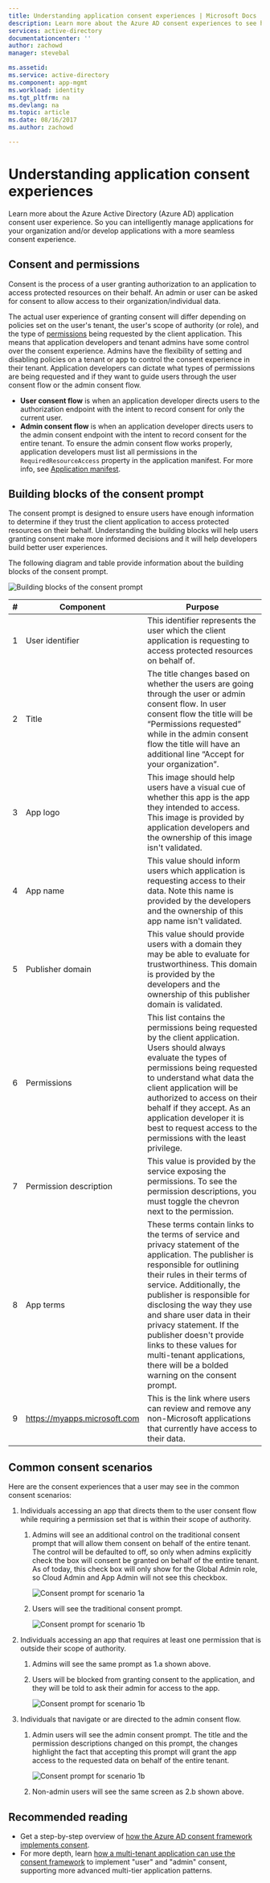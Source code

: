 ```yaml
---
title: Understanding application consent experiences | Microsoft Docs
description: Learn more about the Azure AD consent experiences to see how you can use it when managing and developing applications on Azure AD
services: active-directory
documentationcenter: ''
author: zachowd
manager: stevebal

ms.assetid: 
ms.service: active-directory
ms.component: app-mgmt
ms.workload: identity
ms.tgt_pltfrm: na
ms.devlang: na
ms.topic: article
ms.date: 08/16/2017
ms.author: zachowd

---
```


# Understanding application consent experiences

Learn more about the Azure Active Directory (Azure AD) application consent user experience. So you can intelligently manage applications for your organization and/or develop applications with a more seamless consent experience.

## Consent and permissions

Consent is the process of a user granting authorization to an application to access protected resources on their behalf. An admin or user can be asked for consent to allow access to their organization/individual data.

The actual user experience of granting consent will differ depending on policies set on the user's tenant, the user's scope of authority (or role), and the type of [permissions](https://docs.microsoft.com/azure/active-directory/develop/active-directory-permissions) being requested by the client application. This means that application developers and tenant admins have some control over the consent experience. Admins have the flexibility of setting and disabling policies on a tenant or app to control the consent experience in their tenant. Application developers can dictate what types of permissions are being requested and if they want to guide users through the user consent flow or  the admin consent flow.

- **User consent flow** is when an application developer directs users to the authorization endpoint with the intent to record consent for only the current user.
- **Admin consent flow** is when an application developer directs users to the admin consent endpoint with the intent to record consent for the entire tenant. To ensure the admin consent flow works properly, application developers must list all permissions in the `RequiredResourceAccess` property in the application manifest. For more info, see [Application manifest](https://docs.microsoft.com/azure/active-directory/develop/reference-app-manifest).

## Building blocks of the consent prompt

The consent prompt is designed to ensure users have enough information to determine if they trust the client application to access protected resources on their behalf. Understanding the building blocks will help users granting consent make more informed decisions and it will help developers build better user experiences.

The following diagram and table provide information about the building blocks of the consent prompt.

![Building blocks of the consent prompt](./media/application-consent/consent_prompt.png)

| # | Component | Purpose |
| ----- | ----- | ----- |
| 1 | User identifier | This identifier represents the user which the client application is requesting to access protected resources on behalf of. |
| 2 | Title | The title changes based on whether the users are going through the user or admin consent flow. In user consent flow the title will be “Permissions requested” while in the admin consent flow the title will have an additional line “Accept for your organization”. |
| 3 | App logo | This image should help users have a visual cue of whether this app is the app they intended to access. This image is provided by application developers and the ownership of this image isn't validated. |
| 4 | App name | This value should inform users which application is requesting access to their data. Note this name is provided by the developers and the ownership of this app name isn't validated. |
| 5 | Publisher domain | This value should provide users with a domain they may be able to evaluate for trustworthiness. This domain is provided by the developers and the ownership of this publisher domain is validated. |
| 6 | Permissions | This list contains the permissions being requested by the client application. Users should always evaluate the types of permissions being requested to understand what data the client application will be authorized to access on their behalf if they accept. As an application developer it is best to request access to the permissions with the least privilege. |
| 7 | Permission description | This value is provided by the service exposing the permissions. To see the permission descriptions, you must toggle the chevron next to the permission. |
| 8 | App terms | These terms contain links to the terms of service and privacy statement of the application. The publisher is responsible for outlining their rules in their terms of service. Additionally, the publisher is responsible for disclosing the way they use and share user data in their privacy statement. If the publisher doesn't provide links to these values for multi-tenant applications, there will be a bolded warning on the consent prompt. |
| 9 | https://myapps.microsoft.com | This is the link where users can review and remove any non-Microsoft applications that currently have access to their data. |

## Common consent scenarios

Here are the consent experiences that a user may see in the common consent scenarios:

1. Individuals accessing an app that directs them to the user consent flow while requiring a permission set that is within their scope of authority.
    1. Admins will see an additional control on the traditional consent prompt that will allow them consent on behalf of the entire tenant. The control will be defaulted to off, so only when admins explicitly check the box will consent be granted on behalf of the entire tenant. As of today, this check box will only show for the Global Admin role, so Cloud Admin and App Admin will not see this checkbox.

        ![Consent prompt for scenario 1a](./media/application-consent/consent_prompt_1a.png)
    
    2. Users will see the traditional consent prompt.

        ![Consent prompt for scenario 1b](./media/application-consent/consent_prompt_1b.png)

1. Individuals accessing an app that requires at least one permission that is outside their scope of authority.
    1. Admins will see the same prompt as 1.a shown above.
    2. Users will be blocked from granting consent to the application, and they will be told to ask their admin for access to the app. 
                
        ![Consent prompt for scenario 1b](./media/application-consent/consent_prompt_2b.png)

1. Individuals that navigate or are directed to the admin consent flow.
    1. Admin users will see the admin consent prompt. The title and the permission descriptions changed on this prompt, the changes highlight the fact that accepting this prompt will grant the app access to the requested data on behalf of the entire tenant.
        
        ![Consent prompt for scenario 1b](./media/application-consent/consent_prompt_3a.png)
        
    1. Non-admin users will see the same screen as 2.b shown above.

## Recommended reading
- Get a step-by-step overview of [how the Azure AD consent framework implements consent](https://docs.microsoft.com/azure/active-directory/develop/active-directory-integrating-applications#overview-of-the-consent-framework).
- For more depth, learn [how a multi-tenant application can use the consent framework](https://docs.microsoft.com/azure/active-directory/develop/active-directory-devhowto-multi-tenant-overview#understanding-user-and-admin-consent) to implement "user" and "admin" consent, supporting more advanced multi-tier application patterns.